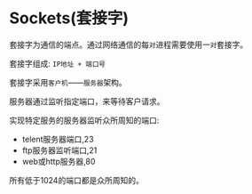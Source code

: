 # Sockets(套接字)

套接字为通信的端点。通过网络通信的每`对`进程需要使用一`对`套接字。

套接字组成: `IP地址 + 端口号`

套接字采用`客户机`——`服务器`架构。

服务器通过监听指定端口，来等待客户请求。

实现特定服务的服务器监听众所周知的端口:
* telent服务器端口,23
* ftp服务器监听端口,21
* web或http服务器,80

所有低于1024的端口都是众所周知的。